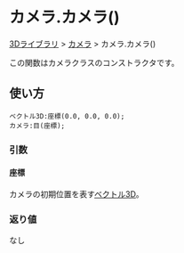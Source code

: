 # カメラ.カメラ()

[3Dライブラリ](/lib/3d/3d) > [カメラ](/lib/3d/camera) > カメラ.カメラ()

この関数はカメラクラスのコンストラクタです。

## 使い方

```
ベクトル3D:座標(0.0, 0.0, 0.0);
カメラ:目(座標);
```

### 引数

#### 座標

カメラの初期位置を表す[ベクトル3D](/lib/math/vec3)。

### 返り値

なし